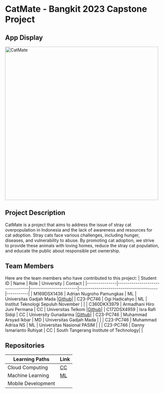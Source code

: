 # CatMate - Bangkit 2023 Capstone Project
## App Display
<img src="https://cdn.discordapp.com/attachments/1111242814186070120/1119286065740660746/Frame_43_1.png" alt="CatMate" width="500">

## Project Description
CatMate is a project that aims to address the issue of stray cat overpopulation in Indonesia and the lack of awareness and resources for cat adoption. Stray cats face various challenges, including hunger, diseases, and vulnerability to abuse. By promoting cat adoption, we strive to provide these animals with loving homes, reduce the stray cat population, and educate the public about responsible pet ownership.

## Team Members
Here are the team members who have contributed to this project:
| Student ID       | Name                            | Role                   | University                 | Contact    |
|---------------|---------------------------------|------------------------|----------------------------------------|-----------|
| M169DSX1436     | Adrian Nugroho Pamungkas        | ML                     | Universitas Gadjah Mada               |[Github](https://github.com/dr14nium)|
| C23-PC746     | Ogi Hadicahyo                   | ML                     | Institut Teknologi Sepuluh November    |     |
| C360DKX3979     | Armadhani Hiro Juni Permana     | CC                     | Universitas Telkom                     |[Github](https://github.com/Israrafisidqi)|
| C172DSX4959     | Isra Rafi Sidqi                 | CC                     | University Gunadarma                    |[Github](https://github.com/armadhanihiro)|
| C23-PC746     | Muhammad Arsyad Ikbar           | MD                     | Universitas Gadjah Mada                 |     |
| C23-PC746     | Muhammad Adrisa NS              | ML                     | Universitas Nasional PASIM             |     |
| C23-PC746     | Danny Ismarianto Ruhiyat        | CC                     | South Tangerang Institute of Technology|     |

## Repositories
|Learning Paths	|Link|
|---------------|----|
|Cloud Computing	|[CC](https://github.com/armadhanihiro/catmate)|
|Machine Learning	|[ML](https://github.com/dr14nium/catmate-ml)|
|Mobile Development	||

